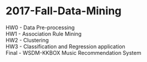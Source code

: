 # 2017-Fall-Data-Mining
HW0 - Data Pre-processing</br>
HW1 - Association Rule Mining<br>
HW2 - Clustering <br>
HW3 - Classification and Regression application<br>
Final - WSDM-KKBOX Music Recommendation System
